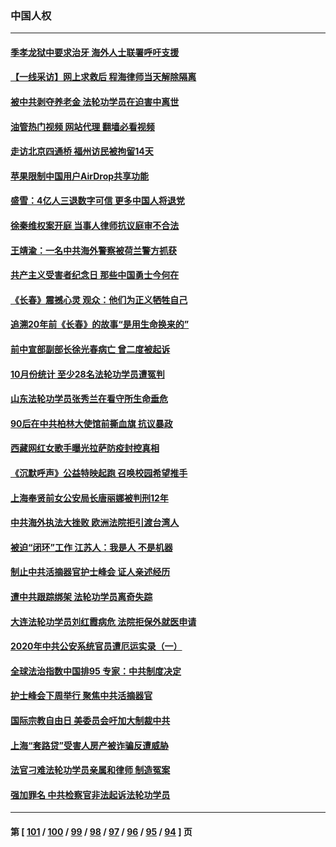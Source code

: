 ### 中国人权
---
#### [季孝龙狱中要求治牙 海外人士联署呼吁支援](../../pages/ncid278/n13863777.md?11111645) 
#### [【一线采访】网上求救后 程海律师当天解除隔离](../../pages/ncid278/n13863363.md?11111645) 
#### [被中共剥夺养老金 法轮功学员在迫害中离世](../../pages/ncid278/n13861877.md?11111645) 
#### [油管热门视频 网站代理 翻墙必看视频](http://150.230.27.170:81/youtube.html?11111645)
#### [走访北京四通桥 福州访民被拘留14天](../../pages/ncid278/n13863183.md?11111645) 
#### [苹果限制中国用户AirDrop共享功能](../../pages/ncid278/n13863173.md?11111645) 
#### [盛雪：4亿人三退数字可信 更多中国人将退党](../../pages/ncid278/n13862928.md?11111645) 
#### [徐秦维权案开庭 当事人律师抗议庭审不合法](../../pages/ncid278/n13862632.md?11111645) 
#### [王靖渝：一名中共海外警察被荷兰警方抓获](../../pages/ncid278/n13862163.md?11111645) 
#### [共产主义受害者纪念日 那些中国勇士今何在](../../pages/ncid278/n13861994.md?11111645) 
#### [《长春》震撼心灵 观众：他们为正义牺牲自己](../../pages/ncid278/n13852078.md?11111645) 
#### [追溯20年前《长春》的故事“是用生命换来的”](../../pages/ncid278/n13851645.md?11111645) 
#### [前中宣部副部长徐光春病亡 曾二度被起诉](../../pages/ncid278/n13857638.md?11111645) 
#### [10月份统计 至少28名法轮功学员遭冤判](../../pages/ncid278/n13861128.md?11111645) 
#### [山东法轮功学员张秀兰在看守所生命垂危](../../pages/ncid278/n13860281.md?11111645) 
#### [90后在中共柏林大使馆前撕血旗 抗议暴政](../../pages/ncid278/n13860258.md?11111645) 
#### [西藏网红女歌手曝光拉萨防疫封控真相](../../pages/ncid278/n13860022.md?11111645) 
#### [《沉默呼声》公益特映起跑  召唤校园希望推手](../../pages/ncid278/n13859756.md?11111645) 
#### [上海奉贤前女公安局长唐丽娜被判刑12年](../../pages/ncid278/n13859528.md?11111645) 
#### [中共海外执法大挫败 欧洲法院拒引渡台湾人](../../pages/ncid278/n13859684.md?11111645) 
#### [被迫“闭环”工作 江苏人：我是人 不是机器](../../pages/ncid278/n13859052.md?11111645) 
#### [制止中共活摘器官护士峰会 证人亲述经历](../../pages/ncid278/n13859007.md?11111645) 
#### [遭中共跟踪绑架 法轮功学员离奇失踪](../../pages/ncid278/n13856504.md?11111645) 
#### [大连法轮功学员刘红霞病危 法院拒保外就医申请](../../pages/ncid278/n13856678.md?11111645) 
#### [2020年中共公安系统官员遭厄运实录（一）](../../pages/ncid278/n13854727.md?11111645) 
#### [全球法治指数中国排95 专家：中共制度决定](../../pages/ncid278/n13855901.md?11111645) 
#### [护士峰会下周举行 聚焦中共活摘器官](../../pages/ncid278/n13855418.md?11111645) 
#### [国际宗教自由日 美委员会吁加大制裁中共](../../pages/ncid278/n13855021.md?11111645) 
#### [上海“套路贷”受害人房产被诈骗反遭威胁](../../pages/ncid278/n13853106.md?11111645) 
#### [法官刁难法轮功学员亲属和律师 制造冤案](../../pages/ncid278/n13853873.md?11111645) 
#### [强加罪名 中共检察官非法起诉法轮功学员](../../pages/ncid278/n13852456.md?11111645) 

---
#### 第 [ [101](./101.md?11111645) / [100](./100.md?11111645) / [99](./99.md?11111645) / [98](./98.md?11111645) / [97](./97.md?11111645) / [96](./96.md?11111645) / [95](./95.md?11111645) / [94](./94.md?11111645) ] 页
